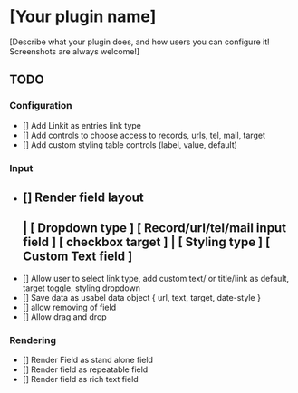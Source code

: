 # [Your plugin name]

[Describe what your plugin does, and how users you can configure it! Screenshots are always welcome!]



## TODO

### Configuration
- [] Add Linkit as entries link type
- [] Add controls to choose access to records, urls, tel, mail, target
- [] Add custom styling table controls (label, value, default)

### Input
- [] Render field layout 
    ----------------------------------------------------------------------------------
    |   [ Dropdown type ]   [ Record/url/tel/mail input field ] [ checkbox target ] 
    |   [ Styling type  ]   [ Custom Text field               ]
     ----------------------------------------------------------------------------------
- [] Allow user to select link type, add custom text/ or title/link as default, target toggle, styling dropdown
- [] Save data as usabel data object { url, text, target, date-style }
- [] allow removing of field
- [] Allow drag and drop

### Rendering
- [] Render Field as stand alone field
- [] Render field as repeatable field
- [] Render field as rich text field

